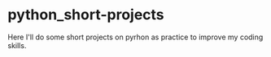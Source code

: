 # python_short-projects
Here I'll do some short projects on pyrhon as practice to improve my coding skills.
